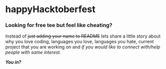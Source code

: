 # happyHacktoberfest
### Looking for free tee but feel like cheating?

Instead of ~~just adding your name to README~~ lets share a little story about why you love coding, languages you love, languages you hate, current project that you are working on and *if you would like to connect with/help people with same interest.*    


**_You in?_**
